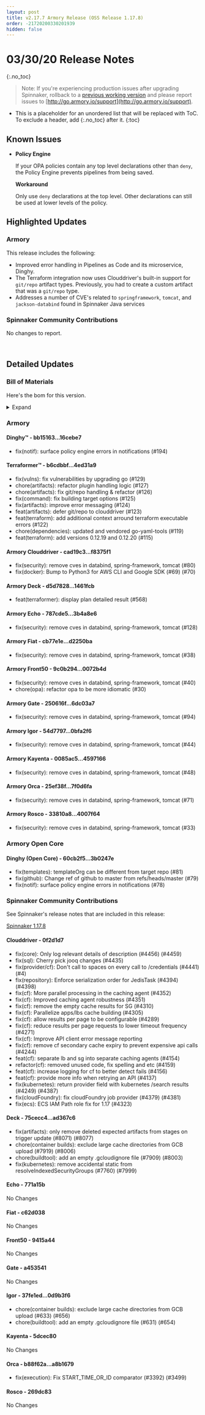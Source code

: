 ```yaml
---
layout: post
title: v2.17.7 Armory Release (OSS Release 1.17.8)
order: -21720200330201939
hidden: false
---
```


# 03/30/20 Release Notes
{:.no_toc}

> Note: If you're experiencing production issues after upgrading Spinnaker, rollback to a [previous working version](http://docs.armory.io/admin-guides/troubleshooting/#i-upgraded-spinnaker-and-it-is-no-longer-responding-how-do-i-rollback) and please report issues to [http://go.armory.io/support](http://go.armory.io/support).

* This is a placeholder for an unordered list that will be replaced with ToC. To exclude a header, add {:.no_toc} after it.
{:toc}


## Known Issues

* **Policy Engine**
  
    If your OPA policies contain any top level declarations other than `deny`, the Policy Engine prevents pipelines from being saved.

    **Workaround** 
    
    Only use `deny` declarations at the top level. Other declarations can still be used at lower levels of the policy. 

## Highlighted Updates
### Armory
This release includes the following:
  - Improved error handling in Pipelines as Code and its microservice, Dinghy.
  - The Terraform integration now uses Clouddriver's built-in support for `git/repo` artifact types. Previously, you had to create a custom artifact that was a `git/repo` type.
  - Addresses a number of CVE's related to `springframework`, `tomcat`, and `jackson-databind` found in Spinnaker Java services



###  Spinnaker Community Contributions

No changes to report. 

<br>

## Detailed Updates

### Bill of Materials
Here's the bom for this version.
<details><summary>Expand</summary>
<pre class="highlight">
<code>version: 2.17.7-rc6376
timestamp: "2020-03-30 19:11:05"
services:
  clouddriver:
    version: 6.4.6-f8375f1-0f2d1d7-rc1086
  deck:
    version: 2.13.6-1461fcb-ad367c6-rc259
  dinghy:
    version: 0.0.4-16cebe7-rc3306
  echo:
    version: 2.9.1-3b4a8e6-771a15b-rc602
  fiat:
    version: 1.8.3-d2250ba-c62d038-rc1077
  front50:
    version: 0.20.1-0072b4d-9415a44-rc1076
  gate:
    version: 1.13.0-6dc03a7-a453541-rc3289
  igor:
    version: 1.7.0-0bfa2f6-0d9b3f6-rc920
  kayenta:
    version: 0.12.0-4597166-5dcec80-rc826
  monitoring-daemon:
    version: 0.16.0-cbc7624-rc2
  monitoring-third-party:
    version: 0.16.0-cbc7624-rc2
  orca:
    version: 2.11.2-7f0d6fa-a8b1679-rc961
  rosco:
    version: 0.15.1-4007f64-269dc83-rc913
  terraformer:
    version: 0.0.2-4ed31a9-rc38
dependencies:
  redis:
    version: 2:2.8.4-2
artifactSources:
  dockerRegistry: docker.io/armory</code>
</pre>
</details>



### Armory
#### Dinghy&trade; - bb15163...16cebe7
 - fix(notif): surface policy engine errors in notifications (#194)

#### Terraformer&trade; - b6cdbbf...4ed31a9
 - fix(vulns): fix vulnerabilities by upgrading go (#129)
 - chore(artifacts): refactor plugin handling logic (#127)
 - chore(artifacts): fix git/repo handling & refactor (#126)
 - fix(command): fix building target options (#125)
 - fix(artifacts): improve error messaging (#124)
 - feat(artifacts): defer git/repo to clouddriver (#123)
 - feat(terraform): add additional context arround terraform executable errors (#122)
 - chore(dependencies): updated and vendored go-yaml-tools (#119)
 - feat(terraform): add versions 0.12.19 and 0.12.20 (#115)

#### Armory Clouddriver  - cad19c3...f8375f1
 - fix(security): remove cves in databind, spring-framework, tomcat (#80)
 - fix(docker): Bump to Python3 for AWS CLI and Google SDK (#69) (#70)

#### Armory Deck  - d5d7828...1461fcb
 - feat(terraformer): display plan detailed result (#568)

#### Armory Echo  - 787cde5...3b4a8e6
 - fix(security): remove cves in databind, spring-framework, tomcat (#128)

#### Armory Fiat  - cb77e1e...d2250ba
 - fix(security): remove cves in databind, spring-framework, tomcat (#38)

#### Armory Front50  - 9c0b294...0072b4d
 - fix(security): remove cves in databind, spring-framework, tomcat (#40)
 - chore(opa): refactor opa to be more idiomatic (#30)

#### Armory Gate  - 250616f...6dc03a7
 - fix(security): remove cves in databind, spring-framework, tomcat (#94)

#### Armory Igor  - 54d7797...0bfa2f6
 - fix(security): remove cves in databind, spring-framework, tomcat (#44)

#### Armory Kayenta  - 0085ac5...4597166
 - fix(security): remove cves in databind, spring-framework, tomcat (#48)

#### Armory Orca  - 25ef38f...7f0d6fa
 - fix(security): remove cves in databind, spring-framework, tomcat (#71)

#### Armory Rosco  - 33810a8...4007f64
 - fix(security): remove cves in databind, spring-framework, tomcat (#33)


### Armory Open Core
#### Dinghy (Open Core) - 60cb2f5...3b0247e
 - fix(templates): templateOrg can be different from target repo (#81)
 - fix(github): Change ref of github to master from refs/heads/master (#79)
 - fix(notif): surface policy engine errors in notifications (#78)


###  Spinnaker Community Contributions
See Spinnaker's release notes that are included in this release:

[Spinnaker 1.17.8](https://www.spinnaker.io/community/releases/versions/1-17-8-changelog#individual-service-changes)

#### Clouddriver  - 0f2d1d7
- fix(core): Only log relevant details of description (#4456) (#4459)
- fix(sql): Cherry pick jooq changes  (#4435)
- fix(provider/cf): Don't call to spaces on every call to /credentials (#4441) (#4)
- fix(repository): Enforce serialization order for JedisTask (#4394) (#4398)
- fix(cf): More parallel processing in the caching agent (#4352)
- fix(cf): Improved caching agent robustness (#4351)
- fix(cf): remove the empty cache results for SG (#4310)
- fix(cf): Parallelize apps/lbs cache building (#4305)
- fix(cf): allow results per page to be configurable (#4289)
- fix(cf): reduce results per page requests to lower timeout frequency (#4271)
- fix(cf): Improve API client error message reporting
- fix(cf): remove cf secondary cache expiry to prevent expensive api calls (#4244)
- feat(cf): separate lb and sg into separate caching agents (#4154)
- refactor(cf): removed unused code, fix spelling and etc (#4159)
- feat(cf): increase logging for cf to better detect fails (#4156)
- feat(cf): provide more info when retrying an API (#4137)
- fix(kubernetes): return provider field with kubernetes /search results (#4249) (#4387)
- fix(cloudFoundry): fix cloudFoundry job provider (#4379) (#4381)
- fix(ecs): ECS IAM Path role fix for 1.17 (#4323)


#### Deck  - 75cecc4...ad367c6
 - fix(artifacts): only remove deleted expected artifacts from stages on trigger update (#8071) (#8077)
 - chore(container builds): exclude large cache directories from GCB upload (#7919) (#8006)
 - chore(buildtool): add an empty .gcloudignore file (#7909) (#8003)
 - fix(kubernetes): remove accidental static from resolveIndexedSecurityGroups (#7760) (#7999)

#### Echo  - 771a15b
No Changes

#### Fiat  - c62d038
No Changes

#### Front50  - 9415a44
No Changes

#### Gate  - a453541
No Changes

#### Igor  - 37fe1ed...0d9b3f6
 - chore(container builds): exclude large cache directories from GCB upload (#633) (#656)
 - chore(buildtool): add an empty .gcloudignore file (#631) (#654)

#### Kayenta  - 5dcec80
No Changes

#### Orca  - b88f62a...a8b1679
 - fix(execution): Fix START_TIME_OR_ID comparator (#3392) (#3499)

#### Rosco  - 269dc83
No Changes
